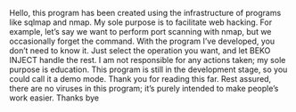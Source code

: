 Hello, this program has been created using the infrastructure of programs like sqlmap and nmap. 
My sole purpose is to facilitate web hacking. 
For example, let’s say we want to perform port scanning with nmap, but we occasionally forget the command. 
With the program I’ve developed, you don’t need to know it. 
Just select the operation you want, and let BEKO INJECT handle the rest.
I am not responsible for any actions taken; my sole purpose is education. 
This program is still in the development stage, so you could call it a demo mode. 
Thank you for reading this far. 
Rest assured, there are no viruses in this program; it’s purely intended to make people’s work easier. 
Thanks bye
